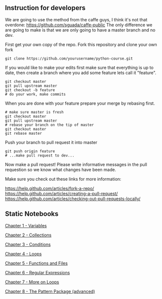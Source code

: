 ## Instruction for developers

We are going to use the method from the caffe guys, I think
it's not that overdone: https://github.com/sguada/caffe-public
The only difference we are going to make is that we are only
going to have a master branch and no dev.

First get your own copy of the repo. 
Fork this repository and clone your own fork

```
git clone https://github.com/yourusername/python-course.git
```

If you would like to make your edits first make sure that everything is
up to date, then create a branch where you add some feature
lets call it "feature".

```
git checkout master
git pull upstream master
git checkout -b feature
# do your work, make commits
```

When you are done with your feature prepare your merge by rebasing first.

```
# make sure master is fresh
git checkout master
git pull upstream master
# rebase your branch on the tip of master
git checkout master
git rebase master
```

Push your branch to pull request it into master 

```
git push origin feature
# ...make pull request to dev...
```

Now make a pull request! Please write informative messages in the
pull requestion so we know what changes have been made.

Make sure you check out these links for more information:

https://help.github.com/articles/fork-a-repo/
https://help.github.com/articles/creating-a-pull-request/
https://help.github.com/articles/checking-out-pull-requests-locally/




## Static Notebooks

[Chapter 1 - Variables](http://nbviewer.ipython.org/urls/raw.github.com/mikekestemont/python-course/master/Chapter%201%20-%20Variables.ipynb)

[Chapter 2 - Collections](http://nbviewer.ipython.org/urls/raw.github.com/mikekestemont/python-course/master/Chapter%202%20-%20Collections.ipynb)

[Chapter 3 - Conditions](http://nbviewer.ipython.org/urls/raw.github.com/mikekestemont/python-course/master/Chapter%203%20-%20Conditions.ipynb)

[Chapter 4 - Loops](http://nbviewer.ipython.org/urls/raw.github.com/mikekestemont/python-course/master/Chapter%204%20-%20Loops.ipynb)

[Chapter 5 - Functions and Files](http://nbviewer.ipython.org/urls/raw.github.com/mikekestemont/python-course/master/Chapter%205%20-%20Functions%20and%20Files.ipynb)

[Chapter 6 - Regular Expressions](http://nbviewer.ipython.org/github/mikekestemont/python-course/blob/master/Chapter%206%20-%20Regular%20Expressions.ipynb)

[Chapter 7 - More on Loops](http://nbviewer.ipython.org/urls/raw.github.com/mikekestemont/python-course/master/Chapter%207%20-%20More%20on%20Loops.ipynb)

[Chapter 8 - The Pattern Package (advanced)](http://nbviewer.ipython.org/urls/raw.github.com/mikekestemont/python-course/master/Chapter%208%20-%20The%20Pattern%20Package.ipynb)